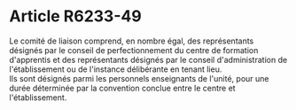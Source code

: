 # Article R6233-49

  
Le comité de liaison comprend, en nombre égal, des représentants désignés par le conseil de perfectionnement du centre de formation d'apprentis et des représentants désignés par le conseil d'administration de l'établissement ou de l'instance délibérante en tenant lieu.   
Ils sont désignés parmi les personnels enseignants de l'unité, pour une durée déterminée par la convention conclue entre le centre et l'établissement.